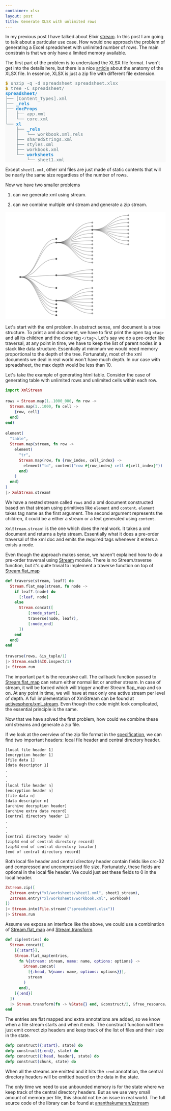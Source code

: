 ```yaml
---
container: xlsx
layout: post
title: Generate XLSX with unlimited rows
---
```


In my previous post I have talked about Elixir
[stream](https://ananthakumaran.in/2017/11/28/stream.html). In this
post I am going to talk about a particular use case. How would one
approach the problem of generating a Excel spreadsheet with unlimited
number of rows. The main constrain is that we only have a limited memory available.

The first part of the problem is to understand the XLSX file format. I
won't get into the details here, but there is a nice
[article](http://officeopenxml.com/anatomyofOOXML-xlsx.php) about the
anatomy of the XLSX file. In essence, XLSX is just a zip file with
different file extension.

<pre style="color: #657b83; background-color: #f9f9f9;">
<span style="color: #b58900; font-weight: bold;">$ </span>unzip -q -d spreadsheet spreadsheet.xlsx
<span style="color: #b58900; font-weight: bold;">$ </span>tree -C spreadsheet/
<span style="color: #268bd2; font-weight: bold;">spreadsheet/</span>
&#9500;&#9472;&#9472; [Content_Types].xml
&#9500;&#9472;&#9472; <span style="color: #268bd2; font-weight: bold;">_rels</span>
&#9500;&#9472;&#9472; <span style="color: #268bd2; font-weight: bold;">docProps</span>
&#9474;&#160;&#160; &#9500;&#9472;&#9472; app.xml
&#9474;&#160;&#160; &#9492;&#9472;&#9472; core.xml
&#9492;&#9472;&#9472; <span style="color: #268bd2; font-weight: bold;">xl</span>
    &#9500;&#9472;&#9472; <span style="color: #268bd2; font-weight: bold;">_rels</span>
    &#9474;&#160;&#160; &#9492;&#9472;&#9472; workbook.xml.rels
    &#9500;&#9472;&#9472; sharedStrings.xml
    &#9500;&#9472;&#9472; styles.xml
    &#9500;&#9472;&#9472; workbook.xml
    &#9492;&#9472;&#9472; <span style="color: #268bd2; font-weight: bold;">worksheets</span>
        &#9492;&#9472;&#9472; sheet1.xml
</pre>

Except `sheet1.xml`, other xml files are just made of static contents
that will be nearly the same size regardless of the number of rows.

Now we have two smaller problems

1) can we generate xml using stream.

2) can we combine multiple xml stream and generate a zip stream.

<div class="diagram"><img class="margin-right" style="right: -300px" src="/public/images/tree.svg" /></div>

Let's start with the xml problem. In abstract sense, xml document is a
tree structure. To print a xml document, we have to first print the
open tag `<tag>` and all its children and the close tag
`</tag>`. Let's say we do a pre-order like traversal, at any point in
time, we have to keep the list of parent nodes in a stack like data
structure. Essentially at minimum we would need memory proportional to
the depth of the tree. Fortunately, most of the xml documents we deal
in real world won't have much depth. In our case with spreadsheet, the
max depth would be less than 10.


Let's take the example of generating html table. Consider the case of
generating table with unlimited rows and unlimited cells within each
row.

```elixir
import XmlStream

rows = Stream.map(1..1000_000, fn row ->
  Stream.map(1..1000, fn cell ->
    {row, cell}
  end)
end)

element(
  "table",
  Stream.map(stream, fn row ->
    element(
      "tr",
      Stream.map(row, fn {row_index, cell_index} ->
        element("td", content("row #{row_index} cell #{cell_index}"))
      end)
    )
  end)
)
|> XmlStream.stream!
```

We have a nested stream called `rows` and a xml document constructed
based on that stream using primitives like `element` and
`content`. `element` takes tag name as the first argument. The second
argument represents the children, it could be a either a stream or a
text generated using `content`.

`XmlStream.stream!` is the one which does the real work. It takes a
xml document and returns a byte stream. Essentially what it does a
pre-order traversal of the xml doc and emits the required tags
whenever it enters a exists a node.

Even though the approach makes sense, we haven't explained how to do a
pre-order traversal using
[Stream](https://hexdocs.pm/elixir/Stream.html) module. There is no
Stream.traverse function, but it's quite trivial to implement a
traverse function on top of
[Stream.flat_map](https://hexdocs.pm/elixir/Stream.html#flat_map/2)

```elixir
def traverse(stream, leaf?) do
  Stream.flat_map(stream, fn node ->
    if leaf?.(node) do
      [:leaf, node]
    else
      Stream.concat([
          [:node_start],
          traverse(node, leaf?),
          [:node_end]
      ])
    end
  end)
end

traverse(rows, &is_tuple/1)
|> Stream.each(&IO.inspect/1)
|> Stream.run
```

The important part is the recursive call. The callback function passed
to [Stream.flat_map](https://hexdocs.pm/elixir/Stream.html#flat_map/2) can return either normal list or another stream. In
case of stream, it will be forced which will trigger another
Stream.flap_map and so on. At any point in time, we will have at max
only one active stream per level of depth. A full implementation of
XmlStream can be found at
[activesphere/xml_stream](https://github.com/activesphere/xml_stream). Even
though the code might look complicated, the essential principle is the
same.

Now that we have solved the first problem, how could we combine these
xml streams and generate a zip file.

If we look at the overview of the zip file format in the
[specification](https://pkware.cachefly.net/webdocs/casestudies/APPNOTE.TXT),
we can find two important headers: local file header and central
directory header.

```
[local file header 1]
[encryption header 1]
[file data 1]
[data descriptor 1]
.
.
.
[local file header n]
[encryption header n]
[file data n]
[data descriptor n]
[archive decryption header]
[archive extra data record]
[central directory header 1]
.
.
.
[central directory header n]
[zip64 end of central directory record]
[zip64 end of central directory locator]
[end of central directory record]
```

Both local file header and central directory header contain fields
like crc-32 and compressed and uncompressed file size. Fortunately,
these fields are optional in the local file header. We could just set
these fields to 0 in the local header.

```elixir
Zstream.zip([
  Zstream.entry("xl/worksheets/sheet1.xml", sheet1_stream),
  Zstream.entry("xl/worksheets/workbook.xml", workbook)
])
|> Stream.into(File.stream!("spreadsheet.xlsx"))
|> Stream.run
```

Assume we expose an interface like the above, we could use a
combination of
[Stream.flat_map]((https://hexdocs.pm/elixir/Stream.html#flat_map/2))
and
[Stream.transform](https://hexdocs.pm/elixir/Stream.html#transform/4).

```elixir
def zip(entries) do
  Stream.concat([
    [{:start}],
    Stream.flat_map(entries,
      fn %{stream: stream, name: name, options: options} ->
        Stream.concat(
          [{:head, %{name: name, options: options}}],
          stream
        )
      end),
    [{:end}]
  ])
  |> Stream.transform(fn -> %State{} end, &construct/2, &free_resource/1)
end
```

The entries are flat mapped and extra annotations are added, so we
know when a file stream starts and when it ends. The construct
function will then just emit correct zip headers and keep track of the
list of files and their size in the state.

```elixir
defp construct({:start}, state) do
defp construct({:end}, state) do
defp construct({:head, header}, state) do
defp construct(chunk, state) do
```

When all the streams are emitted and it hits the `:end` annotation,
the central directory headers will be emitted based on the data in the state.

The only time we need to use unbounded memory is for the state where
we keep track of the central directory headers. But as we use very
small amount of memory per file, this should not be an issue in real
world. The full source code of the library can be found at
[ananthakumaran/zstream](https://github.com/ananthakumaran/zstream)

<link rel="stylesheet" href="/public/css/xlsx.css"/>
